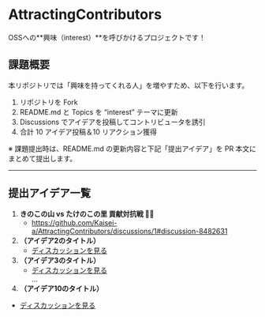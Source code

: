 # AttractingContributors
OSSへの**興味（interest）**を呼びかけるプロジェクトです！

## 課題概要
本リポジトリでは「興味を持ってくれる人」を増やすため、以下を行います。  
1. リポジトリを Fork  
2. README.md と Topics を “interest” テーマに更新  
3. Discussions でアイデアを投稿してコントリビュータを誘引  
4. 合計 10 アイデア投稿＆10 リアクション獲得

※ 課題提出時は、README.md の更新内容と下記「提出アイデア」を PR 本文にまとめて提出します。

---

## 提出アイデア一覧
1. **きのこの山 vs たけのこの里 貢献対抗戦 🍄🍡**  
   - https://github.com/Kaisei-a/AttractingContributors/discussions/1#discussion-8482631 
2. **（アイデア2のタイトル）**  
   - [ディスカッションを見る](#)  
3. **（アイデア3のタイトル）**  
   - [ディスカッションを見る](#)  
…  
10. **（アイデア10のタイトル）**  
   - [ディスカッションを見る](#)  
